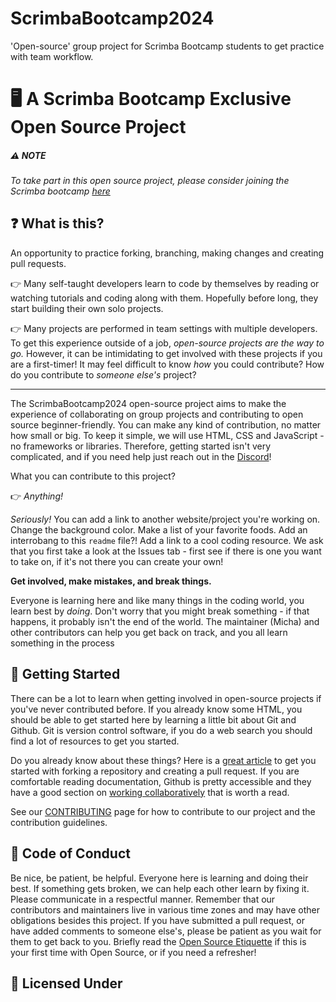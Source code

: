 # ScrimbaBootcamp2024
'Open-source' group project for Scrimba Bootcamp students to get practice with team workflow.

# 🖥️ A Scrimba Bootcamp Exclusive Open Source Project

##### ⚠️ NOTE
_To take part in this open source project, please consider joining the Scrimba bootcamp [here](https://scrimba.com/bootcamp)_

<!-- See it live 'here' -->

## ❓ What is this?

An opportunity to practice forking, branching, making changes and creating pull requests. 

👉 Many self-taught developers learn to code by themselves by reading or watching tutorials and coding along with them. Hopefully before long, they start building their own solo projects.

👉 Many projects are performed in team settings with multiple developers. To get this experience outside of a job, _open-source projects are the way to go._ However, it can be intimidating to get involved with these projects if you are a first-timer! It may feel difficult to know *how* you could contribute? How do you contribute to *someone else's* project?

---

The ScrimbaBootcamp2024 open-source project aims to make the experience of collaborating on group projects and contributing to open source beginner-friendly. You can make any kind of contribution, no matter how small or big. To keep it simple, we will use HTML, CSS and JavaScript - no frameworks or libraries. Therefore, getting started isn't very complicated, and if you need help just reach out in the [Discord](https://discord.com/channels/684009642984341525/959014685586382879)!

What you can contribute to this project?

👉 *Anything!*

*Seriously!* You can add a link to another website/project you're working on. Change the background color. Make a list of your favorite foods. Add an interrobang to this `readme` file?! Add a link to a cool coding resource. We ask that you first take a look at the Issues tab - first see if there is one you want to take on, if it's not there you can create your own!

**Get involved, make mistakes, and break things.**

Everyone is learning here and like many things in the coding world, you learn best by *doing*. Don't worry that you might break something - if that happens, it probably isn't the end of the world. The maintainer (Micha) and other contributors can help you get back on track, and you all learn something in the process

## :hammer: Getting Started

There can be a lot to learn when getting involved in open-source projects if you've never contributed before. If you already know some HTML, you should be able to get started here by learning a little bit about Git and Github. Git is version control software, if you do a web search you should find a lot of resources to get you started.

Do you already know about these things? Here is a [great article](https://www.freecodecamp.org/news/a-practical-guide-to-start-opensource-contributions/) to get you started with forking a repository and creating a pull request. If you are comfortable reading documentation, Github is pretty accessible and they have a good section on [working collaboratively](https://docs.github.com/en/pull-requests/collaborating-with-pull-requests/getting-started/about-collaborative-development-models) that is worth a read.

See our [CONTRIBUTING](CONTRIBUTING.md) page for how to contribute to our project and the contribution guidelines.

## 👼 Code of Conduct

Be nice, be patient, be helpful. Everyone here is learning and doing their best. If something gets broken, we can help each other learn by fixing it. Please communicate in a respectful manner. Remember that our contributors and maintainers live in various time zones and may have other obligations besides this project. If you have submitted a pull request, or have added comments to someone else's, please be patient as you wait for them to get back to you. Briefly read the [Open Source Etiquette](https://developer.mozilla.org/en-US/docs/MDN/Community/Open_source_etiquette) if this is your first time with Open Source, or if you need a refresher!

## 📜 Licensed Under 
<!-- tbd -->